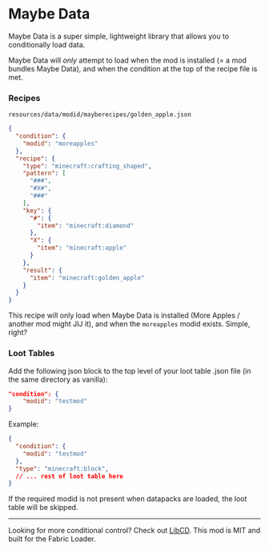 # Maybe Data

Maybe Data is a super simple, lightweight library that allows you to conditionally load data. 

Maybe Data will *only* attempt to load when the mod is installed (= a mod bundles Maybe Data), and when the condition at the top of the recipe file is met.

### Recipes

`resources/data/modid/mayberecipes/golden_apple.json`
```json
{
  "condition": {
    "modid": "moreapples"
  },
  "recipe": {
    "type": "minecraft:crafting_shaped",
    "pattern": [
      "###",
      "#X#",
      "###"
    ],
    "key": {
      "#": {
        "item": "minecraft:diamond"
      },
      "X": {
        "item": "minecraft:apple"
      }
    },
    "result": {
      "item": "minecraft:golden_apple"
    }
  }
}
```

This recipe will only load when Maybe Data is installed (More Apples / another mod might JIJ it), and when the `moreapples` modid exists. Simple, right?

### Loot Tables

Add the following json block to the top level of your loot table .json file (in the same directory as vanilla):
```json
"condition": {
    "modid": "testmod"
}
```

Example:
```json
{
  "condition": {
    "modid": "testmod"
  },
  "type": "minecraft:block",
  // ... rest of loot table here
}
```

If the required modid is not present when datapacks are loaded, the loot table will be skipped.

---

Looking for more conditional control? Check out [LibCD](https://github.com/cottonmc/LibCD). This mod is MIT and built for the Fabric Loader.
